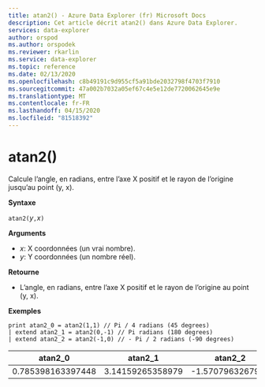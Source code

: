 ```yaml
---
title: atan2() - Azure Data Explorer (fr) Microsoft Docs
description: Cet article décrit atan2() dans Azure Data Explorer.
services: data-explorer
author: orspod
ms.author: orspodek
ms.reviewer: rkarlin
ms.service: data-explorer
ms.topic: reference
ms.date: 02/13/2020
ms.openlocfilehash: c8b49191c9d955cf5a91bde2032798f4703f7910
ms.sourcegitcommit: 47a002b7032a05ef67c4e5e12de7720062645e9e
ms.translationtype: MT
ms.contentlocale: fr-FR
ms.lasthandoff: 04/15/2020
ms.locfileid: "81518392"
---
```

# <a name="atan2"></a>atan2()

Calcule l’angle, en radians, entre l’axe X positif et le rayon de l’origine jusqu’au point (y, x).

**Syntaxe**

`atan2(`*y*`,`*x*`)`

**Arguments**

* *x*: X coordonnées (un vrai nombre).
* *y*: Y coordonnées (un nombre réel).

**Retourne**

* L’angle, en radians, entre l’axe X positif et le rayon de l’origine au point (y, x).

**Exemples**

```kusto
print atan2_0 = atan2(1,1) // Pi / 4 radians (45 degrees)
| extend atan2_1 = atan2(0,-1) // Pi radians (180 degrees)
| extend atan2_2 = atan2(-1,0) // - Pi / 2 radians (-90 degrees)
```

|atan2_0|atan2_1|atan2_2|
|---|---|---|
|0.785398163397448|3.14159265358979|-1.5707963267949|